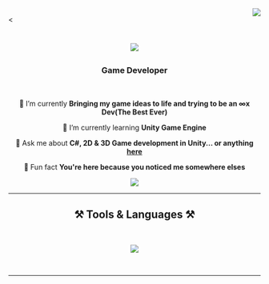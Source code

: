 <img align="right" src="https://visitor-badge.laobi.icu/badge?page_id=still-frosty.still-frosty" />

<<h1 align="center">
    <img src="https://readme-typing-svg.herokuapp.com/?font=Righteous&size=35&center=true&vCenter=true&width=500&height=70&duration=4000&lines=Hi+There!+👻;+I'm+Opeyemi+!+👻;" />
</h1>

<h3 align="center">Game Developer</h3>

<br/>

<div align="center">
 
 🔭 I’m currently **Bringing my game ideas to life and trying to be an ∞x Dev(The Best Ever)**
 
 🌱 I’m currently learning **Unity Game Engine**

💬 Ask me about **C#, 2D & 3D Game development in Unity... or anything [here](Harwobade@gmail.com)**

👻 Fun fact **You're here because you noticed me somewhere elses**

 </div>
 
<div align="center"> 
  <a href="Harwobade@gmail.com">
    <img src="https://img.shields.io/badge/Gmail-333333?style=for-the-badge&logo=gmail&logoColor=black" />
  </a>
</div>

 <hr/>

 <h2 align="center">⚒️ Tools & Languages ⚒️</h2>
<br/>
<div align="center">
    
<img src="https://skillicons.dev/icons?i=cs,unity" width={100}/><br>
</div>

<br/>
<hr/>

